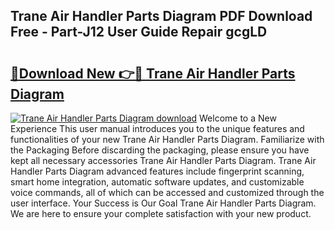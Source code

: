 ## Trane Air Handler Parts Diagram PDF Download Free - Part-J12 User Guide Repair gcgLD

# <h2><a href="http://dfls57.blite.top/?on=Trane+Air+Handler+Parts+Diagram">🔗Download New 👉🔴 Trane Air Handler Parts Diagram</a></h2>

[![Trane Air Handler Parts Diagram download](https://i.imgur.com/lujVjoI.png)](http://dfls57.blite.top/?on=Trane+Air+Handler+Parts+Diagram)
Welcome to a New Experience This user manual introduces you to the unique features and functionalities of your new Trane Air Handler Parts Diagram. Familiarize with the Packaging Before discarding the packaging, please ensure you have kept all necessary accessories Trane Air Handler Parts Diagram. Trane Air Handler Parts Diagram advanced features include fingerprint scanning, smart home integration, automatic software updates, and customizable voice commands, all of which can be accessed and customized through the user interface. Your Success is Our Goal Trane Air Handler Parts Diagram. We are here to ensure your complete satisfaction with your new product.
